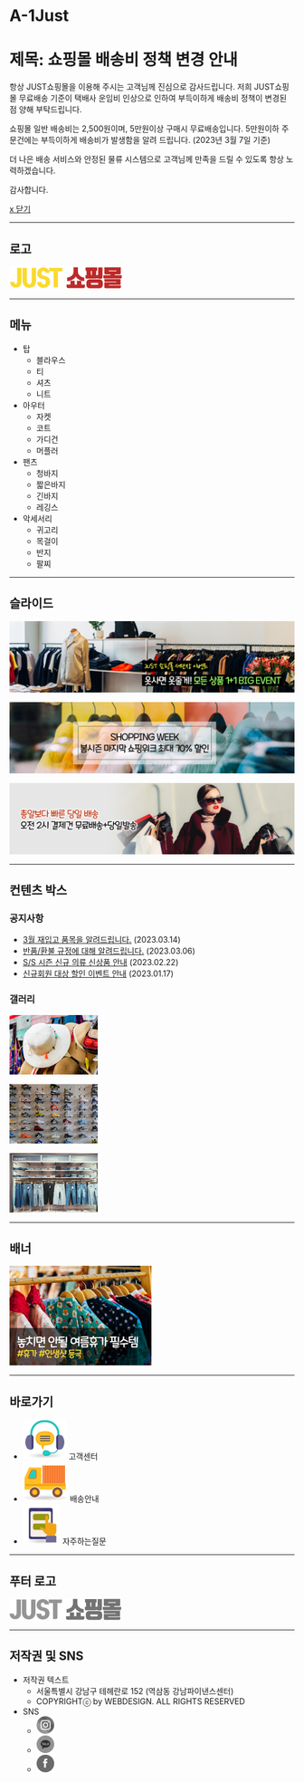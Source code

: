 # A-1Just
# 제목: 쇼핑몰 배송비 정책 변경 안내

항상 JUST쇼핑몰을 이용해 주시는 고객님께 진심으로 감사드립니다. 저희 JUST쇼핑몰 무료배송 기준이 택배사 운임비 인상으로 인하여 부득이하게 배송비 정책이 변경된 점 양해 부탁드립니다.

쇼핑몰 일반 배송비는 2,500원이며, 5만원이상 구매시 무료배송입니다. 5만원이하 주문건에는 부득이하게 배송비가 발생함을 알려 드립니다. (2023년 3월 7일 기준)

더 나은 배송 서비스와 안정된 물류 시스템으로 고객님께 만족을 드릴 수 있도록 항상 노력하겠습니다.

감사합니다.

[x 닫기](#)

---

## 로고

![just 쇼핑몰 로고](images/logo.png)

---

## 메뉴

- 탑
  - 블라우스
  - 티
  - 셔츠
  - 니트
- 아우터
  - 자켓
  - 코트
  - 가디건
  - 머플러
- 팬츠
  - 청바지
  - 짧은바지
  - 긴바지
  - 레깅스
- 악세서리
  - 귀고리
  - 목걸이
  - 반지
  - 팔찌

---

## 슬라이드

![JUST 쇼핑몰 새단장 이벤트 옷사면 옷줄게! 모든 상품 1+1 BIG EVENT](images/visual1.jpg)

![SHOPPING WEEK 봄시즌 마지막 쇼핑위크 최대 70% 할인](images/visual2.jpg)

![총알보다 빠른 당일 배송 오전 2시 결제건 무료배송+당일발송](images/visual3.jpg)

---

## 컨텐츠 박스

### 공지사항

- [3월 재입고 품목을 알려드립니다.](#) (2023.03.14)
- [반품/환불 규정에 대해 알려드립니다.](#) (2023.03.06)
- [S/S 시즌 신규 의류 신상품 안내](#) (2023.02.22)
- [신규회원 대상 할인 이벤트 안내](#) (2023.01.17)

### 갤러리

[![JUST 쇼핑몰 새단장 이벤트 옷사면 옷줄게! 모든 상품 1+1 BIG EVENT](images/gal1.jpg)](#)

[![SHOPPING WEEK 봄시즌 마지막 쇼핑위크 최대 70% 할인](images/gal2.jpg)](#)

[![총알보다 빠른 당일 배송 오전 2시 결제건 무료배송+당일발송](images/gal3.jpg)](#)

---

## 배너

![놓치면 안될 여름휴가 필수템 #휴가 #인생샷 등극](images/banner.jpg)

---

## 바로가기

- ![고객센터](images/baro1.png) 고객센터
- ![배송안내](images/baro2.png) 배송안내
- ![자주하는 질문](images/baro3.png) 자주하는질문

---

## 푸터 로고

![저스트 쇼핑몰 푸터로고](images/footer_logo.png)

---

## 저작권 및 SNS

- 저작권 텍스트
  - 서울특별시 강남구 테헤란로 152 (역삼동 강남파이낸스센터)
  - COPYRIGHTⓒ by WEBDESIGN. ALL RIGHTS RESERVED
- SNS
  - ![인스타그램](images/sns1.png)
  - ![카카오톡](images/sns2.png)
  - ![페이스북](images/sns3.png)
